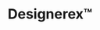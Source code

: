 ---
title: Designerex™
layout: post
image: "/assets/images/projects/designerex.png"
post-image: "https://builtwithruby.com/assets/images/projects/designerex.png"
description: Find dresses for hire and compare providers. Pickup locally or get it delivered. Refund guarantee. Rent now, Pay later by Afterpay.
technology: Ruby on Rails, MySQL, AWS, PostgreSQL
available_on: Web
type: Marketplace
permalink: /designerex/
website_link: https://designerex.com.au/
---